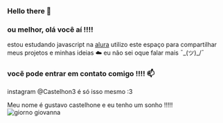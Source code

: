 ### Hello there 👋
### ou melhor, olá você aí !!!!   

estou estudando javascript na [alura](https;//www.alura.com.br)
utilizo este espaço para compartilhar meus projetos e minhas ideias ☁️ 
eu não sei oque falar mais  ¯\_(ツ)_/¯

### vocẽ pode entrar em contato comigo !!!! 📫
instagram @Castelhon3
é só isso mesmo :3 

Meu nome é gustavo castelhone e eu tenho um sonho !!!!!
![giorno giovanna](https://media.tenor.com/izP1ZhS1g2oAAAAd/giorno-jojo.gif)
